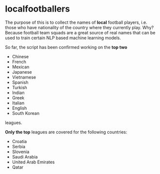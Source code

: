 # localfootballers
The purpose of this is to collect the names of **local** football players, i.e. those who have nationality of the country where they currently play.  Why? Because football team squads are a great source of real names that can be used to train certain NLP based machine learning models. 

So far, the script has been confirmed working on the **top two** 

* Chinese
* French
* Mexican
* Japanese
* Vietnamese 
* Spanish
* Turkish
* Indian
* Greek
* Italian
* English
* South Korean

leagues.

**Only the top** leagues are covered for the following countries:
* Croatia
* Serbia
* Slovenia
* Saudi Arabia
* United Arab Emirates
* Qatar